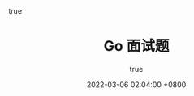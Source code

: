 ---
title: Go 面试题
author:
  name: 142857
  link: https://github.com/zhangxiang-dev
date: 2022-03-06 02:04:00 +0800
categories: [go]
tags: [go]
toc: true
comments: true
math: true
mermaid: true
pin: false
---